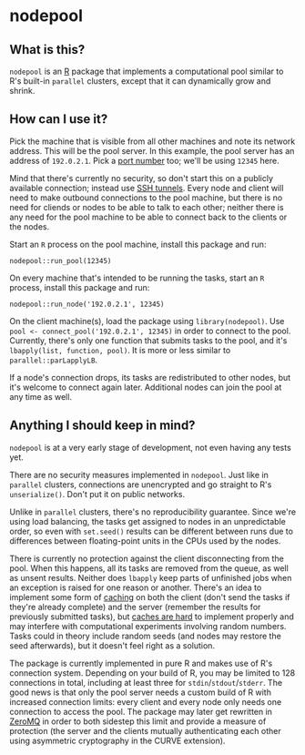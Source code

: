 nodepool
========

What is this?
-------------

`nodepool` is an [R] package that implements a computational pool
similar to R's built-in `parallel` clusters, except that it can
dynamically grow and shrink.

How can I use it?
-----------------

Pick the machine that is visible from all other machines and note its
network address. This will be the pool server. In this example, the pool
server has an address of `192.0.2.1`. Pick a [port number] too; we'll be
using `12345` here.

Mind that there's currently no security, so don't start this on a
publicly available connection; instead use [SSH tunnels]. Every node and
client will need to make outbound connections to the pool machine, but
there is no need for cliends or nodes to be able to talk to each other;
neither there is any need for the pool machine to be able to connect
back to the clients or the nodes.

Start an `R` process on the pool machine, install this package and run:

```
nodepool::run_pool(12345)
```

On every machine that's intended to be running the tasks, start an `R`
process, install this package and run:

```
nodepool::run_node('192.0.2.1', 12345)
```

On the client machine(s), load the package using `library(nodepool)`.
Use `pool <- connect_pool('192.0.2.1', 12345)` in order to connect to
the pool.  Currently, there's only one function that submits tasks to
the pool, and it's `lbapply(list, function, pool)`. It is more or less
similar to `parallel::parLapplyLB`.

If a node's connection drops, its tasks are redistributed to other
nodes, but it's welcome to connect again later. Additional nodes can
join the pool at any time as well.

Anything I should keep in mind?
-------------------------------

`nodepool` is at a very early stage of development, not even having any
tests yet.

There are no security measures implemented in `nodepool`. Just like in
`parallel` clusters, connections are unencrypted and go straight to R's
`unserialize()`. Don't put it on public networks.

Unlike in `parallel` clusters, there's no reproducibility guarantee.
Since we're using load balancing, the tasks get assigned to nodes in an
unpredictable order, so even with `set.seed()` results can be different
between runs due to differences between floating-point units in the CPUs
used by the nodes.

There is currently no protection against the client disconnecting from
the pool. When this happens, all its tasks are removed from the queue,
as well as unsent results. Neither does `lbapply` keep parts of
unfinished jobs when an exception is raised for one reason or another.
There's an idea to implement some form of [caching] on both the client
(don't send the tasks if they're already complete) and the server
(remember the results for previously submitted tasks), but [caches are
hard] to implement properly and may interfere with computational
experiments involving random numbers. Tasks could in theory include
random seeds (and nodes may restore the seed afterwards), but it doesn't
feel right as a solution.

The package is currently implemented in pure R and makes use of R's
connection system. Depending on your build of R, you may be limited to
128 connections in total, including at least three for
`stdin`/`stdout`/`stderr`. The good news is that only the pool server
needs a custom build of R with increased connection limits: every client
and every node only needs one connection to access the pool. The package
may later get rewritten in [ZeroMQ] in order to both sidestep this limit
and provide a measure of protection (the server and the clients mutually
authenticating each other using asymmetric cryptography in the CURVE
extension).

[R]: https://r-project.org/
[port number]: https://en.wikipedia.org/wiki/Transmission_Control_Protocol#TCP_ports
[SSH tunnels]: https://en.wikipedia.org/wiki/SSH_tunnel#Secure_Shell_tunneling
[caching]: https://cran.r-project.org/package=depcache
[caches are hard]: https://devblogs.microsoft.com/oldnewthing/20060502-07/?p=31333
[ZeroMQ]: https://zeromq.org/
